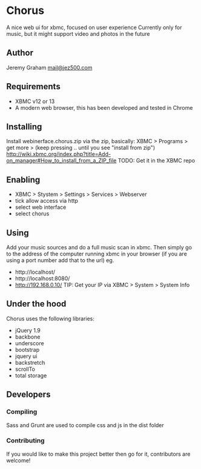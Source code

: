 # Chorus
A nice web ui for xbmc, focused on user experience
Currently only for music, but it might support video and photos in the future

## Author
Jeremy Graham
mail@jez500.com

## Requirements
- XBMC v12 or 13
- A modern web browser, this has been developed and tested in Chrome

## Installing
Install webinerface.chorus.zip via the zip, basically:
XBMC > Programs > get more > (keep pressing .. until you see "install from zip")
http://wiki.xbmc.org/index.php?title=Add-on_manager#How_to_install_from_a_ZIP_file
TODO: Get it in the XBMC repo

## Enabling
- XBMC > Stystem > Settings > Services > Webserver
- tick allow access via http
- select web interface
- select chorus

## Using
Add your music sources and do a full music scan in xbmc.
Then simply go to the address of the computer running xbmc in your browser
(if you are using a port number add that to the url)
eg.
- http://localhost/
- http://localhost:8080/
- http://192.168.0.10/
TIP: Get your IP via XBMC > System > System Info

## Under the hood
Chorus uses the following libraries:

- jQuery 1.9
- backbone
- underscore
- bootstrap
- jquery ui
- backstretch
- scrollTo
- total storage

## Developers

### Compiling
Sass and Grunt are used to compile css and js in the dist folder

### Contributing
If you would like to make this project better then go for it, contributors are welcome!



